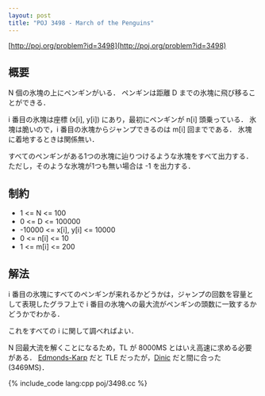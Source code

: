 ```yaml
---
layout: post
title: "POJ 3498 - March of the Penguins"
---
```

[http://poj.org/problem?id=3498](http://poj.org/problem?id=3498)

## 概要
N 個の氷塊の上にペンギンがいる．
ペンギンは距離 D までの氷塊に飛び移ることができる．

i 番目の氷塊は座標 (x[i], y[i]) にあり，最初にペンギンが n[i] 頭乗っている．
氷塊は脆いので，i 番目の氷塊からジャンプできるのは m[i] 回までである．
氷塊に着地するときは関係無い．

すべてのペンギンがある1つの氷塊に辿りつけるような氷塊をすべて出力する．
ただし，そのような氷塊が1つも無い場合は -1 を出力する．

## 制約
- 1 <= N <= 100
- 0 <= D <= 100000
- -10000 <= x[i], y[i] <= 10000
- 0 <= n[i] <= 10
- 1 <= m[i] <= 200

## 解法
i 番目の氷塊にすべてのペンギンが来れるかどうかは，ジャンプの回数を容量として表現したグラフ上で i 番目の氷塊への最大流がペンギンの頭数に一致するかどうかでわかる．

これをすべての i に関して調べればよい．

N 回最大流を解くことになるため，TL が 8000MS とはいえ高速に求める必要がある．
[Edmonds-Karp](http://www.prefield.com/algorithm/graph/edmonds_karp.html) だと TLE だったが，[Dinic](http://www.prefield.com/algorithm/graph/dinic.html) だと間に合った (3469MS)．

{% include_code lang:cpp poj/3498.cc %}
